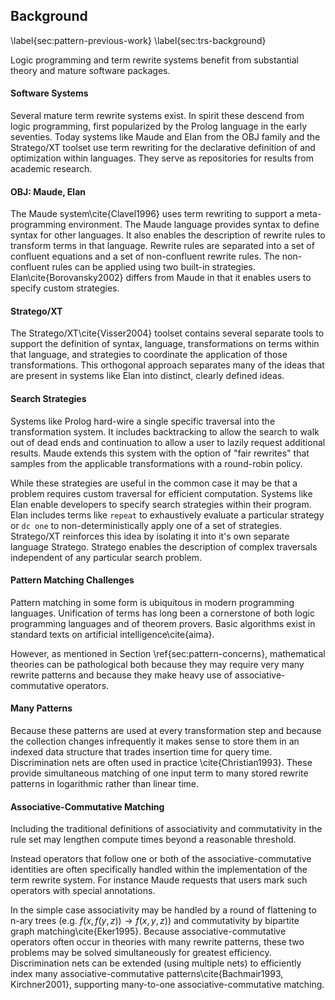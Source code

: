 
Background
----------

\label{sec:pattern-previous-work}
\label{sec:trs-background}

Logic programming and term rewrite systems benefit from substantial theory and mature software packages.

#### Software Systems

Several mature term rewrite systems exist.  In spirit these descend from logic programming, first popularized by the Prolog language in the early seventies.  Today systems like Maude and Elan from the OBJ family and the Stratego/XT toolset use term rewriting for the declarative definition of and optimization within languages.  They serve as repositories for results from academic research.

#### OBJ: Maude, Elan 

The Maude system\cite{Clavel1996} uses term rewriting to support a meta-programming environment.  The Maude language provides syntax to define syntax for other languages.  It also enables the description of rewrite rules to transform terms in that language.  Rewrite rules are separated into a set of confluent equations and a set of non-confluent rewrite rules.  The non-confluent rules can be applied using two built-in strategies.  Elan\cite{Borovansky2002} differs from Maude in that it enables users to specify custom strategies.


#### Stratego/XT

The Stratego/XT\cite{Visser2004} toolset contains several separate tools to support the definition of syntax, language, transformations on terms within that language, and strategies to coordinate the application of those transformations.  This orthogonal approach separates many of the ideas that are present in systems like Elan into distinct, clearly defined ideas.


#### Search Strategies

Systems like Prolog hard-wire a single specific traversal into the transformation system.  It includes backtracking to allow the search to walk out of dead ends and continuation to allow a user to lazily request additional results.  Maude extends this system with the option of "fair rewrites" that samples from the applicable transformations with a round-robin policy.  

While these strategies are useful in the common case it may be that a problem requires custom traversal for efficient computation.  Systems like Elan enable developers to specify search strategies within their program.  Elan includes terms like `repeat` to exhaustively evaluate a particular strategy or `dc one` to non-deterministically apply one of a set of strategies.  Stratego/XT reinforces this idea by isolating it into it's own separate language Stratego.  Stratego enables the description of complex traversals independent of any particular search problem.


#### Pattern Matching Challenges

Pattern matching in some form is ubiquitous in modern programming languages.  Unification of terms has long been a cornerstone of both logic programming languages and of theorem provers.  Basic algorithms exist in standard texts on artificial intelligence\cite{aima}.

However, as mentioned in Section \ref{sec:pattern-concerns}, mathematical theories can be pathological both because they may require very many rewrite patterns and because they make heavy use of associative-commutative operators.


#### Many Patterns

Because these patterns are used at every transformation step and because the collection changes infrequently it makes sense to store them in an indexed data structure that trades insertion time for query time.  Discrimination nets are often used in practice \cite{Christian1993}.  These provide simultaneous matching of one input term to many stored rewrite patterns in logarithmic rather than linear time.

#### Associative-Commutative Matching

Including the traditional definitions of associativity and commutativity in the rule set may lengthen compute times beyond a reasonable threshold.

Instead operators that follow one or both of the associative-commutative identities are often specifically handled within the implementation of the term rewrite system.  For instance Maude requests that users mark such operators with special annotations.

In the simple case associativity may be handled by a round of flattening to n-ary trees (e.g. $f(x, f(y, z)) \rightarrow f(x, y, z)$) and commutativity by bipartite graph matching\cite{Eker1995}.  Because associative-commutative operators often occur in theories with many rewrite patterns, these two problems may be solved simultaneously for greatest efficiency.  Discrimination nets can be extended (using multiple nets) to efficiently index many associative-commutative patterns\cite{Bachmair1993, Kirchner2001}, supporting many-to-one associative-commutative matching.
